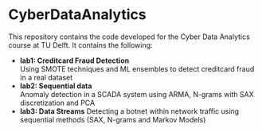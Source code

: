 # CyberDataAnalytics

This repository contains the code developed for the Cyber Data Analytics course at TU Delft. It contains the following:

- **lab1: Creditcard Fraud Detection**  
         Using SMOTE techniques and ML ensembles to detect creditcard fraud in a real dataset 
- **lab2: Sequential data**  
         Anomaly detection in a SCADA system using ARMA, N-grams with SAX discretization and PCA
- **lab3: Data Streams**
         Detecting a botnet within network traffic using sequential methods (SAX, N-grams and Markov Models)
